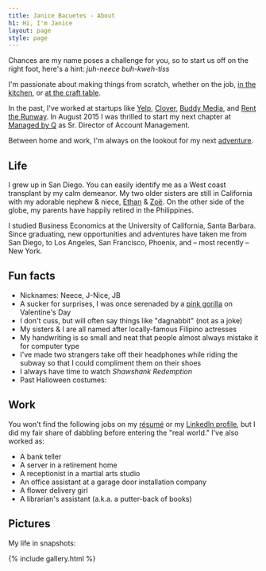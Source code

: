 ```yaml
---
title: Janice Bacuetes - About
h1: Hi, I'm Janice
layout: page
style: page
---
```


Chances are my name poses a challenge for you, so to start us off on the right foot, here's a hint: *juh-neece buh-kweh-tiss*

I'm passionate about making things from scratch, whether on the job, [in the kitchen](https://goo.gl/photos/NZVf4hHpfbPq4iJF9), or [at the craft table](https://goo.gl/photos/M1Sj6kS3YoDMAKj68).

In the past, I've worked at startups like [Yelp](http://www.yelp.com/nyc), [Clover](https://www.clover.com/), [Buddy Media](http://www.exacttarget.com/products/social-media-marketing/buddy-media), and [Rent the Runway](https://www.renttherunway.com/). In August 2015 I was thrilled to start my next chapter at [Managed by Q](https://www.managedbyq.com/) as Sr. Director of Account Management.

Between home and work, I'm always on the lookout for my next [adventure](https://youtu.be/84EH70dZpok?t=1m06s).

## Life

I grew up in San Diego. You can easily identify me as a West coast transplant by my calm demeanor.  My two older sisters are still in California with my adorable nephew & niece, [Ethan](http://files.juhneece.com/ethan.jpg) & [Zoë](https://youtu.be/cMV0Rx0A7-c). On the other side of the globe, my parents have happily retired in the Philippines.

I studied Business Economics at the University of California, Santa Barbara. Since graduating, new opportunities and adventures have taken me from San Diego, to Los Angeles, San Francisco, Phoenix, and – most recently – New York.

## Fun facts

* Nicknames: Neece, J-Nice, JB
* A sucker for surprises, I was once serenaded by a [pink gorilla](http://files.juhneece.com/vday2013.jpg) on Valentine's Day
* I don't cuss, but will often say things like "dagnabbit" (not as a joke)
* My sisters & I are all named after locally-famous Filipino actresses
* My handwriting is so small and neat that people almost always mistake it for computer type
* I've made two strangers take off their headphones while riding the subway so that I could compliment them on their shoes
* I always have time to watch *Shawshank Redemption*
* Past Halloween costumes: <span id="halloween_costume" style="display:none">Michael Jackson</span>

## Work

You won't find the following jobs on my [résumé](http://files.juhneece.com/resume.pdf) or my [LinkedIn profile](https://www.linkedin.com/in/jbacuetes
), but I did my fair share of dabbling before entering the "real world." I've also worked as:

* A bank teller
* A server in a retirement home
* A receptionist in a martial arts studio
* An office assistant at a garage door installation company
* A flower delivery girl
* A librarian's assistant (a.k.a. a putter-back of books)

## Pictures

My life in snapshots:

{% include gallery.html %}
